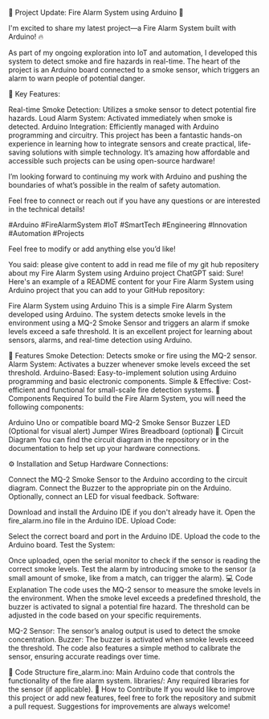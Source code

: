 🚨 Project Update: Fire Alarm System using Arduino 🚨

I'm excited to share my latest project—a Fire Alarm System built with Arduino! 🔥

As part of my ongoing exploration into IoT and automation, I developed this system to detect smoke and fire hazards in real-time. The heart of the project is an Arduino board connected to a smoke sensor, which triggers an alarm to warn people of potential danger.

🔧 Key Features:

Real-time Smoke Detection: Utilizes a smoke sensor to detect potential fire hazards.
Loud Alarm System: Activated immediately when smoke is detected.
Arduino Integration: Efficiently managed with Arduino programming and circuitry.
This project has been a fantastic hands-on experience in learning how to integrate sensors and create practical, life-saving solutions with simple technology. It’s amazing how affordable and accessible such projects can be using open-source hardware!

I’m looking forward to continuing my work with Arduino and pushing the boundaries of what’s possible in the realm of safety automation.

Feel free to connect or reach out if you have any questions or are interested in the technical details!

#Arduino #FireAlarmSystem #IoT #SmartTech #Engineering #Innovation #Automation #Projects

Feel free to modify or add anything else you’d like!


You said:
please give content to add in read me file of my git hub repositery about my Fire Alarm System using Arduino project
ChatGPT said:
Sure! Here's an example of a README content for your Fire Alarm System using Arduino project that you can add to your GitHub repository:

Fire Alarm System using Arduino
This is a simple Fire Alarm System developed using Arduino. The system detects smoke levels in the environment using a MQ-2 Smoke Sensor and triggers an alarm if smoke levels exceed a safe threshold. It is an excellent project for learning about sensors, alarms, and real-time detection using Arduino.

🚨 Features
Smoke Detection: Detects smoke or fire using the MQ-2 sensor.
Alarm System: Activates a buzzer whenever smoke levels exceed the set threshold.
Arduino-Based: Easy-to-implement solution using Arduino programming and basic electronic components.
Simple & Effective: Cost-efficient and functional for small-scale fire detection systems.
🔧 Components Required
To build the Fire Alarm System, you will need the following components:

Arduino Uno or compatible board
MQ-2 Smoke Sensor
Buzzer
LED (Optional for visual alert)
Jumper Wires
Breadboard (optional)
📄 Circuit Diagram
You can find the circuit diagram in the repository or in the documentation to help set up your hardware connections.

⚙️ Installation and Setup
Hardware Connections:

Connect the MQ-2 Smoke Sensor to the Arduino according to the circuit diagram.
Connect the Buzzer to the appropriate pin on the Arduino.
Optionally, connect an LED for visual feedback.
Software:

Download and install the Arduino IDE if you don't already have it.
Open the fire_alarm.ino file in the Arduino IDE.
Upload Code:

Select the correct board and port in the Arduino IDE.
Upload the code to the Arduino board.
Test the System:

Once uploaded, open the serial monitor to check if the sensor is reading the correct smoke levels.
Test the alarm by introducing smoke to the sensor (a small amount of smoke, like from a match, can trigger the alarm).
💻 Code Explanation
The code uses the MQ-2 sensor to measure the smoke levels in the environment. When the smoke level exceeds a predefined threshold, the buzzer is activated to signal a potential fire hazard. The threshold can be adjusted in the code based on your specific requirements.

MQ-2 Sensor: The sensor’s analog output is used to detect the smoke concentration.
Buzzer: The buzzer is activated when smoke levels exceed the threshold.
The code also features a simple method to calibrate the sensor, ensuring accurate readings over time.

📜 Code Structure
fire_alarm.ino: Main Arduino code that controls the functionality of the fire alarm system.
libraries/: Any required libraries for the sensor (if applicable).
🚀 How to Contribute
If you would like to improve this project or add new features, feel free to fork the repository and submit a pull request. Suggestions for improvements are always welcome!
